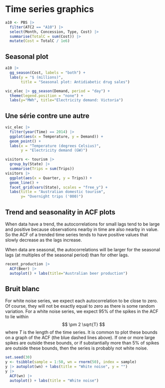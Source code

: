 # Time series graphics

```r
a10 <- PBS |>
  filter(ATC2 == "A10") |>
  select(Month, Concession, Type, Cost) |>
  summarise(TotalC = sum(Cost)) |>
  mutate(Cost = TotalC / 1e6)
```

## Seasonal plot
```r
a10 |>
  gg_season(Cost, labels = "both") +
  labs(y = "$ (millions)",
       title = "Seasonal plot: Antidiabetic drug sales")

vic_elec |> gg_season(Demand, period = "day") +
  theme(legend.position = "none") +
  labs(y="MWh", title="Electricity demand: Victoria")

```
## Une série contre une autre
```r
vic_elec |>
  filter(year(Time) == 2014) |>
  ggplot(aes(x = Temperature, y = Demand)) +
  geom_point() +
  labs(x = "Temperature (degrees Celsius)",
       y = "Electricity demand (GW)")

visitors <- tourism |>
  group_by(State) |>
  summarise(Trips = sum(Trips))
visitors |>
  ggplot(aes(x = Quarter, y = Trips)) +
  geom_line() +
  facet_grid(vars(State), scales = "free_y") +
  labs(title = "Australian domestic tourism",
       y= "Overnight trips ('000)")
```

## Trend and seasonality in ACF plots
When data have a trend, the autocorrelations for small lags tend to be large and positive because observations nearby in time are also nearby in value. So the ACF of a trended time series tends to have positive values that slowly decrease as the lags increase.

When data are seasonal, the autocorrelations will be larger for the seasonal lags (at multiples of the seasonal period) than for other lags.
```r
recent_production |>
  ACF(Beer) |>
  autoplot() + labs(title="Australian beer production")
```

## Bruit blanc
For white noise series, we expect each autocorrelation to be close to zero. Of course, they will not be exactly equal to zero as there is some random variation. For a white noise series, we expect 95% of the spikes in the ACF to lie within
$$
\pm 2 \sqrt{T}
$$
where $T$
is the length of the time series. It is common to plot these bounds on a graph of the ACF (the blue dashed lines above). If one or more large spikes are outside these bounds, or if substantially more than 5% of spikes are outside these bounds, then the series is probably not white noise.

```r
set.seed(30)
y <- tsibble(sample = 1:50, wn = rnorm(50), index = sample)
y |> autoplot(wn) + labs(title = "White noise", y = "")
y |>
  ACF(wn) |>
  autoplot() + labs(title = "White noise")
```